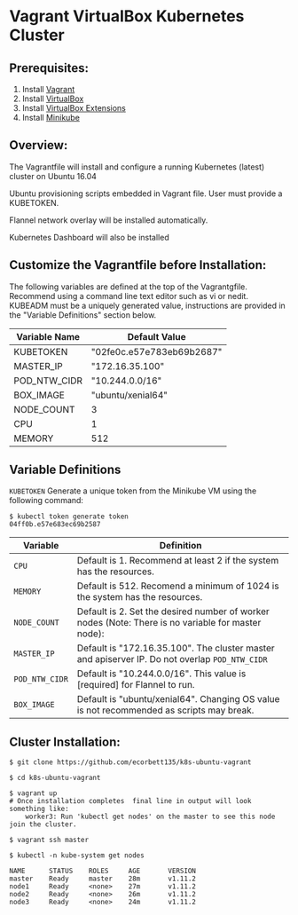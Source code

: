 # Vagrant VirtualBox Kubernetes Cluster 

## Prerequisites:

1. Install [Vagrant](https://www.vagrantup.com/)
2. Install [VirtualBox](https://www.virtualbox.org/wiki/Downloads)
3. Install [VirtualBox Extensions](https://download.virtualbox.org/virtualbox/5.2.18/Oracle_VM_VirtualBox_Extension_Pack-5.2.18.vbox-extpack)
4. Install [Minikube](https://kubernetes.io/docs/tasks/tools/install-minikube/)

## Overview:

The Vagrantfile will install and configure a running Kubernetes (latest) cluster on Ubuntu 16.04

Ubuntu provisioning scripts embedded in Vagrant file. User must provide a KUBETOKEN.

Flannel network overlay will be installed automatically. 

Kubernetes Dashboard will also be installed 

## Customize the Vagrantfile before Installation:

The following variables are defined at the top of the Vagrantgfile.  Recommend using a command line text editor such as vi or nedit. KUBEADM must be a uniquely generated value, instructions are provided in the "Variable Definitions" section below. 

Variable Name | Default Value             |
--------------|---------------------------|
KUBETOKEN     | "02fe0c.e57e783eb69b2687" |
MASTER_IP     |     "172.16.35.100"       |
POD_NTW_CIDR  |     "10.244.0.0/16"       |
BOX_IMAGE     |    "ubuntu/xenial64"      |
NODE_COUNT    |           3               |
CPU           |           1               |
MEMORY        |          512              |

## Variable Definitions

`KUBETOKEN` Generate a unique token from the Minikube VM using the following command: 

```console
$ kubectl token generate token
04ff0b.e57e683ec69b2587
```
Variable       | Definition                                                                                                  |
---------------|-------------------------------------------------------------------------------------------------------------|
`CPU`          | Default is 1.  Recommend at least 2 if the system has the resources.                                        |
`MEMORY`       | Default is 512. Recomend a minimum of 1024 is the system has the resources.                                 |
`NODE_COUNT`   | Default is 2. Set the desired number of worker nodes (Note: There is no variable for master node):          |
`MASTER_IP`    | Default is "172.16.35.100". The cluster master and apiserver IP. Do not overlap `POD_NTW_CIDR`              |
`POD_NTW_CIDR` | Default is "10.244.0.0/16". This value is [required] for Flannel to run.                                    |
`BOX_IMAGE`    | Default is "ubuntu/xenial64". Changing OS value is not recommended as scripts may break.                    |

## Cluster Installation:
```console
$ git clone https://github.com/ecorbett135/k8s-ubuntu-vagrant

$ cd k8s-ubuntu-vagrant

$ vagrant up
# Once installation completes  final line in output will look something like: 
    worker3: Run 'kubectl get nodes' on the master to see this node join the cluster.

$ vagrant ssh master

$ kubectl -n kube-system get nodes

NAME      STATUS    ROLES     AGE       VERSION
master    Ready     master    28m       v1.11.2
node1     Ready     <none>    27m       v1.11.2
node2     Ready     <none>    26m       v1.11.2
node3     Ready     <none>    24m       v1.11.2
```





